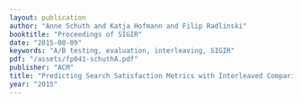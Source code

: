 ```yaml
---
layout: publication
author: "Anne Schuth and Katja Hofmann and Filip Radlinski"
booktitle: "Proceedings of SIGIR"
date: "2015-08-09"
keywords: "A/B testing, evaluation, interleaving, SIGIR"
pdf: "/assets/fp041-schuthA.pdf"
publisher: "ACM"
title: "Predicting Search Satisfaction Metrics with Interleaved Comparisons"
year: "2015"
---
```

